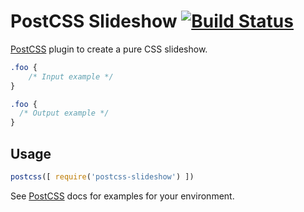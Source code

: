 # PostCSS Slideshow [![Build Status][ci-img]][ci]

[PostCSS] plugin to create a pure CSS slideshow.

[PostCSS]: https://github.com/postcss/postcss
[ci-img]:  https://travis-ci.org/dmarchena/postcss-slideshow.svg
[ci]:      https://travis-ci.org/dmarchena/postcss-slideshow

```css
.foo {
    /* Input example */
}
```

```css
.foo {
  /* Output example */
}
```

## Usage

```js
postcss([ require('postcss-slideshow') ])
```

See [PostCSS] docs for examples for your environment.
